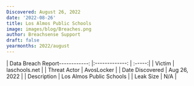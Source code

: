 ```yaml
---
Discovered: August 26, 2022
date: '2022-08-26'
title: Los Almos Public Schools
image: images/blog/Breaches.png
author: Breachsense Support
draft: false
yearmonths: 2022/august
---
```


| Data Breach Report------------:     |:-------------:    | :-----:|
| Victim      | laschools.net      | 
| Threat Actor      | AvosLocker      | 
| Date Discovered      | Aug 26, 2022      | 
| Description      | Los Almos Public Schools      | 
| Leak Size      | N/A      | 

